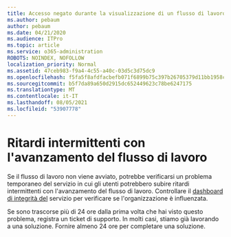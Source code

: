 ```yaml
---
title: Accesso negato durante la visualizzazione di un flusso di lavoro
ms.author: pebaum
author: pebaum
ms.date: 04/21/2020
ms.audience: ITPro
ms.topic: article
ms.service: o365-administration
ROBOTS: NOINDEX, NOFOLLOW
localization_priority: Normal
ms.assetid: 47ceb983-f9a4-4c55-a40c-03d5c3d75dc9
ms.openlocfilehash: f5fa5f8afdfacbefb071f6899b75c397b26705379d11bb1958c3d7f7be499b1f
ms.sourcegitcommit: b5f7da89a650d2915dc652449623c78be6247175
ms.translationtype: MT
ms.contentlocale: it-IT
ms.lasthandoff: 08/05/2021
ms.locfileid: "53907778"
---
```

# <a name="intermittent-delays-with-workflow-progress"></a>Ritardi intermittenti con l'avanzamento del flusso di lavoro

Se il flusso di lavoro non viene avviato, potrebbe verificarsi un problema temporaneo del servizio in cui gli utenti potrebbero subire ritardi intermittenti con l'avanzamento del flusso di lavoro. Controllare il [dashboard di integrità del](https://admin.microsoft.com/AdminPortal/Home#/servicehealth) servizio per verificare se l'organizzazione è influenzata. 

Se sono trascorse più di 24 ore dalla prima volta che hai visto questo problema, registra un ticket di supporto. In molti casi, stiamo già lavorando a una soluzione. Fornire almeno 24 ore per completare una soluzione.


  

